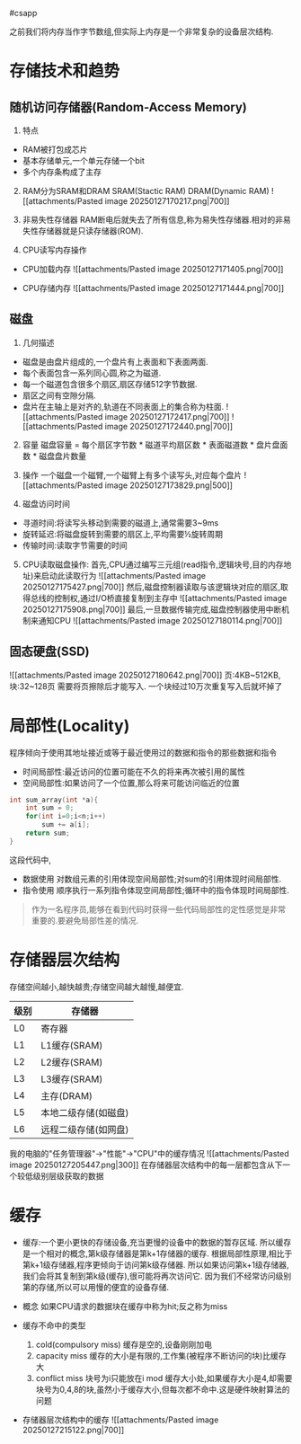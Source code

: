 #csapp 

之前我们将内存当作字节数组,但实际上内存是一个非常复杂的设备层次结构.

# 存储技术和趋势

## 随机访问存储器(Random-Access Memory)
1. 特点
- RAM被打包成芯片
- 基本存储单元,一个单元存储一个bit
- 多个内存条构成了主存
2. RAM分为SRAM和DRAM
SRAM(Stactic RAM)
DRAM(Dynamic RAM)
![[attachments/Pasted image 20250127170217.png|700]]

3. 非易失性存储器
RAM断电后就失去了所有信息,称为易失性存储器.相对的非易失性存储器就是只读存储器(ROM).

4. CPU读写内存操作
- CPU加载内存
![[attachments/Pasted image 20250127171405.png|700]]

- CPU存储内存
![[attachments/Pasted image 20250127171444.png|700]]

## 磁盘
1. 几何描述
- 磁盘是由盘片组成的,一个盘片有上表面和下表面两面.
- 每个表面包含一系列同心圆,称之为磁道.
- 每一个磁道包含很多个扇区,扇区存储512字节数据.
- 扇区之间有空隙分隔.
- 盘片在主轴上是对齐的,轨道在不同表面上的集合称为柱面.
![[attachments/Pasted image 20250127172417.png|700]]
![[attachments/Pasted image 20250127172440.png|700]]
2. 容量
磁盘容量 = 每个扇区字节数 \* 磁道平均扇区数 \* 表面磁道数 \* 盘片盘面数 \* 磁盘盘片数量

3. 操作
一个磁盘一个磁臂,一个磁臂上有多个读写头,对应每个盘片
![[attachments/Pasted image 20250127173829.png|500]]

4. 磁盘访问时间
- 寻道时间:将读写头移动到需要的磁道上,通常需要3~9ms
- 旋转延迟:将磁盘旋转到需要的扇区上,平均需要½旋转周期
- 传输时间:读取字节需要的时间

5. CPU读取磁盘操作:
首先,CPU通过编写三元组(read指令,逻辑块号,目的内存地址)来启动此读取行为
![[attachments/Pasted image 20250127175427.png|700]]
然后,磁盘控制器读取与该逻辑块对应的扇区,取得总线的控制权,通过I/O桥直接复制到主存中
![[attachments/Pasted image 20250127175908.png|700]]
最后,一旦数据传输完成,磁盘控制器使用中断机制来通知CPU
![[attachments/Pasted image 20250127180114.png|700]]

## 固态硬盘(SSD)
![[attachments/Pasted image 20250127180642.png|700]]
页:4KB~512KB,块:32~128页
需要将页擦除后才能写入.
一个块经过10万次重复写入后就坏掉了

# 局部性(Locality)
程序倾向于使用其地址接近或等于最近使用过的数据和指令的那些数据和指令
- 时间局部性:最近访问的位置可能在不久的将来再次被引用的属性
- 空间局部性:如果访问了一个位置,那么将来可能访问临近的位置
```C
int sum_array(int *a){
	int sum = 0;
	for(int i=0;i<n;i++)
		sum += a[i];
	return sum;
}
```
这段代码中,
- 数据使用
对数组元素的引用体现空间局部性;对sum的引用体现时间局部性.
- 指令使用
顺序执行一系列指令体现空间局部性;循环中的指令体现时间局部性.

> 作为一名程序员,能够在看到代码时获得一些代码局部性的定性感觉是非常重要的.要避免局部性差的情况.

# 存储器层次结构
存储空间越小,越快越贵;存储空间越大越慢,越便宜.

级别|存储器
---|---
L0|寄存器
L1|L1缓存(SRAM)
L2|L2缓存(SRAM)
L3|L3缓存(SRAM)
L4|主存(DRAM)
L5|本地二级存储(如磁盘)
L6|远程二级存储(如网盘)
我的电脑的"任务管理器"->"性能"->"CPU"中的缓存情况
![[attachments/Pasted image 20250127205447.png|300]]
在存储器层次结构中的每一层都包含从下一个较低级别层级获取的数据
# 缓存
- 缓存:一个更小更快的存储设备,充当更慢的设备中的数据的暂存区域.
所以缓存是一个相对的概念,第k级存储器是第k+1存储器的缓存.
根据局部性原理,相比于第k+1级存储器,程序更倾向于访问第k级存储器.
所以如果访问第k+1级存储器,我们会将其复制到第k级(缓存),很可能将再次访问它.
因为我们不经常访问级别第的存储,所以可以用慢的便宜的设备存储.
- 概念
如果CPU请求的数据块在缓存中称为hit;反之称为miss
- 缓存不命中的类型
	1. cold(compulsory miss)
		缓存是空的,设备刚刚加电
	2. capacity miss
		缓存的大小是有限的,工作集(被程序不断访问的块)比缓存大
	3. conflict miss
		块号为i只能放在i mod 缓存大小处,如果缓存大小是4,却需要块号为0,4,8的块,虽然小于缓存大小,但每次都不命中.这是硬件映射算法的问题

- 存储器层次结构中的缓存
	![[attachments/Pasted image 20250127215122.png|700]]

